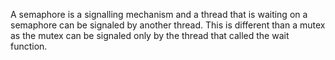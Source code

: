 A semaphore is a signalling mechanism and a thread that is waiting on a semaphore can be signaled by another thread. This is different than a mutex as the mutex can be signaled only by the thread that called the wait function.

